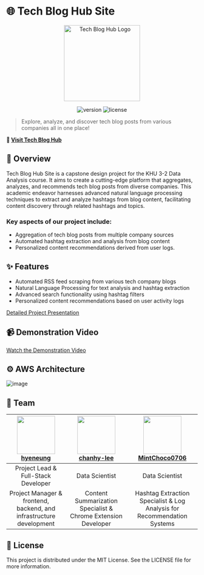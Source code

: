 # 🌐 Tech Blog Hub Site

<p align="center">
  <img src="https://www.tech-blog-hub.site/assets/logo-KTly0f2B.png" alt="Tech Blog Hub Logo" width="200"/>
</p>

<p align="center">
  <img src="https://img.shields.io/badge/version-1.0.0-blue.svg" alt="version"/>
  <img src="https://img.shields.io/badge/license-MIT-green.svg" alt="license"/>
</p>

> Explore, analyze, and discover tech blog posts from various companies all in one place!

**🚀 [Visit Tech Blog Hub](https://www.tech-blog-hub.site)**

## 🔎 Overview

Tech Blog Hub Site is a capstone design project for the KHU 3-2 Data Analysis course. It aims to create a cutting-edge platform that aggregates, analyzes, and recommends tech blog posts from diverse companies. This academic endeavor harnesses advanced natural language processing techniques to extract and analyze hashtags from blog content, facilitating content discovery through related hashtags and topics.

### Key aspects of our project include:
- Aggregation of tech blog posts from multiple company sources
- Automated hashtag extraction and analysis from blog content
- Personalized content recommendations derived from user logs.

## ✨ Features

- Automated RSS feed scraping from various tech company blogs
- Natural Language Processing for text analysis and hashtag extraction
- Advanced search functionality using hashtag filters
- Personalized content recommendations based on user activity logs

[Detailed Project Presentation](https://docs.google.com/presentation/d/1dQycfTnDb-gflfqTdEr3cU8wBd9EVCDA9jUdFHy9PpY/edit?usp=sharing)

## 📹 Demonstration Video

[Watch the Demonstration Video](https://drive.google.com/file/d/1Tp3tB6NE2iWXGJYb2OTA_AnpTMgWLzhZ/view?usp=sharing)

## ⚙️ AWS Architecture
![image](https://github.com/user-attachments/assets/6898ae53-c5e3-4db4-9ee5-4bfdeb167e01)





## 👥 Team

| <img src="https://github.com/hyeneung.png" width="100px;"/><br />[hyeneung](https://github.com/hyeneung) | <img src="https://github.com/chanhy-lee.png" width="100px;"/><br />[chanhy-lee](https://github.com/chanhy-lee) | <img src="https://github.com/MintChoco0706.png" width="100px;"/><br />[MintChoco0706](https://github.com/MintChoco0706) |
|:---:|:---:|:---:|
| Project Lead & Full-Stack Developer | Data Scientist | Data Scientist |
| Project Manager & frontend, backend, and infrastructure development | Content Summarization Specialist & Chrome Extension Developer | Hashtag Extraction Specialist & Log Analysis for Recommendation Systems |


## 📄 License
This project is distributed under the MIT License. See the LICENSE file for more information.
